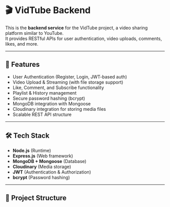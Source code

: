 # 🎬 VidTube Backend

This is the **backend service** for the VidTube project, a video sharing platform similar to YouTube.  
It provides RESTful APIs for user authentication, video uploads, comments, likes, and more.  

---

## 🚀 Features
- User Authentication (Register, Login, JWT-based auth)
- Video Upload & Streaming (with file storage support)
- Like, Comment, and Subscribe functionality
- Playlist & History management
- Secure password hashing (bcrypt)
- MongoDB integration with Mongoose
- Cloudinary integration for storing media files
- Scalable REST API structure

---

## 🛠️ Tech Stack
- **Node.js** (Runtime)
- **Express.js** (Web framework)
- **MongoDB + Mongoose** (Database)
- **Cloudinary** (Media storage)
- **JWT** (Authentication & Authorization)
- **bcrypt** (Password hashing)

---

## 📂 Project Structure

